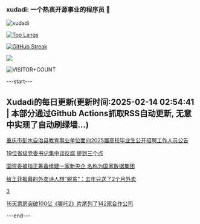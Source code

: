 ### xudadi: 一个热衷开源事业的程序员 👋

![xudadi](https://github-readme-stats-git-masterorgs-github-readme-stats-team.vercel.app/api?username=xudadi)

[![Top Langs](https://github-readme-stats.vercel.app/api/top-langs/?username=xudadi)](https://github.com/anuraghazra/github-readme-stats)

[![GitHub Streak](https://streak-stats.demolab.com?user=xudadi&locale=zh_Hans)](https://git.io/streak-stats)

![](https://raw.githubusercontent.com/xudadi/xudadi/main/assets/github-contribution-grid-snake.svg)

![VISITOR+COUNT](https://komarev.com/ghpvc/?username=xudadi&label=VISITOR+COUNT)


---start---

## Xudadi的每日更新(更新时间:2025-02-14 02:54:41 | 本部分通过Github Actions抓取RSS自动更新, 无意中实现了自动刷绿墙...)

[重庆市彭水自治县教育事业单位面向2025届高校毕业生公开招聘工作人员公告](https://www.gongkaoleida.com/article/2287110)

[19位省级党委书记集中谈反腐 提到三个点](https://m.163.com/news/article/JOAED09K051482MP.html)

[国资委被指正筹备组建一家新央企 名称为国家数据集团](https://m.163.com/news/article/JOABS5590001899O.html)

[给王菲报幕的外卖诗人想"脱贫"：去年只送了2个月外卖](https://m.163.com/news/article/JOA4HRRV055040N3.html)

[3](https://m.163.com/touch/news/sub/domestic)

[16天票房突破100亿《哪吒2》片尾列了142家合作公司](https://m.163.com/news/article/JOA4HJCG0514R9P4.html)

---end---
